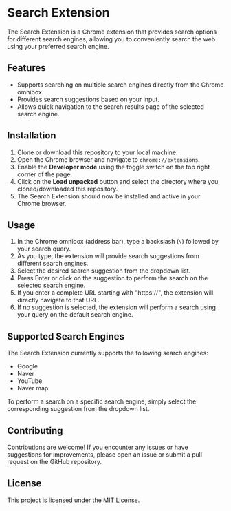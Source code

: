 # Search Extension

The Search Extension is a Chrome extension that provides search options for different search engines, allowing you to conveniently search the web using your preferred search engine.

## Features

- Supports searching on multiple search engines directly from the Chrome omnibox.
- Provides search suggestions based on your input.
- Allows quick navigation to the search results page of the selected search engine.

## Installation

1. Clone or download this repository to your local machine.
2. Open the Chrome browser and navigate to `chrome://extensions`.
3. Enable the **Developer mode** using the toggle switch on the top right corner of the page.
4. Click on the **Load unpacked** button and select the directory where you cloned/downloaded this repository.
5. The Search Extension should now be installed and active in your Chrome browser.

## Usage

1. In the Chrome omnibox (address bar), type a backslash (`\`) followed by your search query.
2. As you type, the extension will provide search suggestions from different search engines.
3. Select the desired search suggestion from the dropdown list.
4. Press Enter or click on the suggestion to perform the search on the selected search engine.
5. If you enter a complete URL starting with "https://", the extension will directly navigate to that URL.
6. If no suggestion is selected, the extension will perform a search using your query on the default search engine.

## Supported Search Engines

The Search Extension currently supports the following search engines:

- Google
- Naver
- YouTube
- Naver map

To perform a search on a specific search engine, simply select the corresponding suggestion from the dropdown list.

## Contributing

Contributions are welcome! If you encounter any issues or have suggestions for improvements, please open an issue or submit a pull request on the GitHub repository.

## License

This project is licensed under the [MIT License](LICENSE).
